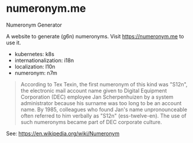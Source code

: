 # numeronym.me
Numeronym Generator

A website to generate (g6n) numeronyms. Visit https://numeronym.me to use it.

  - kubernetes: k8s
  - internationalization: i18n
  - localization: l10n
  - numeronym: n7m

> According to Tex Texin, the first numeronym of this kind was "S12n", the electronic mail account name given to Digital Equipment Corporation (DEC) employee Jan Scherpenhuizen by a system administrator because his surname was too long to be an account name. By 1985, colleagues who found Jan's name unpronounceable often referred to him verbally as "S12n" (ess-twelve-en). The use of such numeronyms became part of DEC corporate culture.

See: https://en.wikipedia.org/wiki/Numeronym
